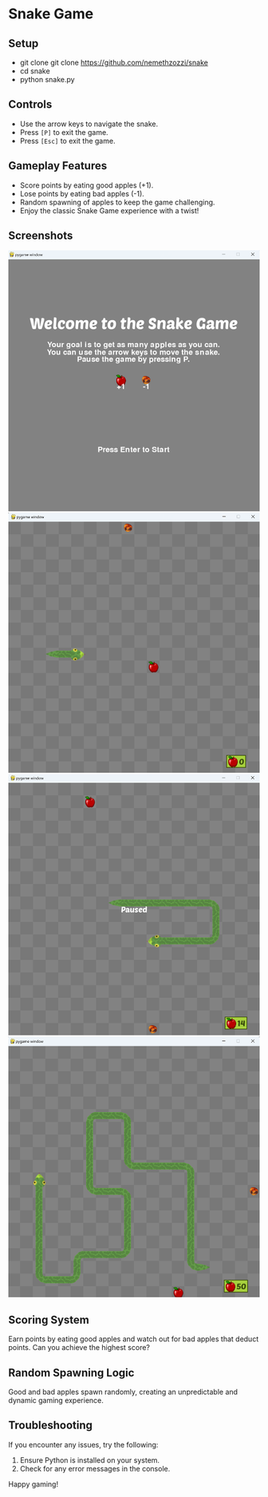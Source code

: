 # Snake Game

## Setup

- git clone git clone https://github.com/nemethzozzi/snake
- cd snake
- python snake.py

## Controls

- Use the arrow keys to navigate the snake.
- Press `[P]` to exit the game.
- Press `[Esc]` to exit the game.

## Gameplay Features

- Score points by eating good apples (+1).
- Lose points by eating bad apples (-1).
- Random spawning of apples to keep the game challenging.
- Enjoy the classic Snake Game experience with a twist!

## Screenshots

![Snake Game Screenshot](Images/snake1.png)
![Snake Game Screenshot](Images/snake2.png)
![Snake Game Screenshot](Images/snake3.png)
![Snake Game Screenshot](Images/snake4.png)

## Scoring System

Earn points by eating good apples and watch out for bad apples that deduct points. Can you achieve the highest score?

## Random Spawning Logic

Good and bad apples spawn randomly, creating an unpredictable and dynamic gaming experience.

## Troubleshooting

If you encounter any issues, try the following:

1. Ensure Python is installed on your system.
2. Check for any error messages in the console.

Happy gaming!
